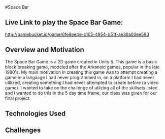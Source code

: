 #Space Bar

## Live Link to play the Space Bar Game:
http://gamebucket.io/game/6fe8ee4e-c105-4954-b51f-ae39a00ee583
   

## Overview and Motivation
The Space Bar Game is a 2D game created in Unity 5. This game is a basic block breaking game, modeled after the Arkanoid games, popular in the late 1980's. My main motivation in creating this game was to attempt creating a game in a language I had never programmed in, on a platform I had never utilized, creating something I had never attempted to create before (a video game). I wanted to take on the challenge of utilzing all of the skillsets listed.. and I wanted to do this in the 5 day time frame, our class was given for our final project. 

## Technologies Used



## Challenges


